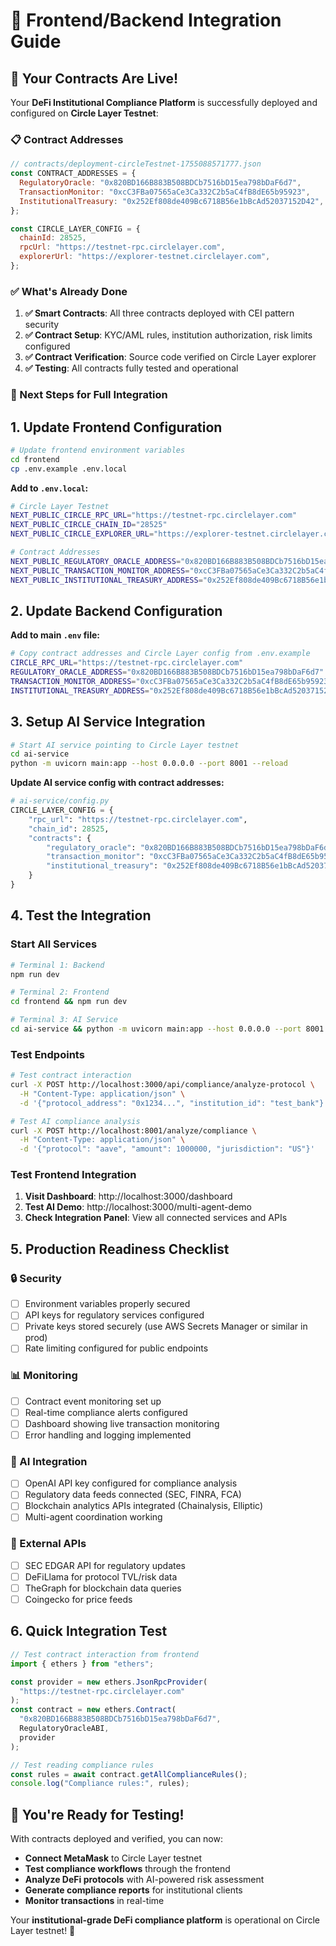 # 🔗 Frontend/Backend Integration Guide

## 🚀 Your Contracts Are Live!

Your **DeFi Institutional Compliance Platform** is successfully deployed and configured on **Circle Layer Testnet**:

### 📋 Contract Addresses

```javascript
// contracts/deployment-circleTestnet-1755088571777.json
const CONTRACT_ADDRESSES = {
  RegulatoryOracle: "0x820BD166B883B508BDCb7516bD15ea798bDaF6d7",
  TransactionMonitor: "0xcC3FBa07565aCe3Ca332C2b5aC4fB8dE65b95923",
  InstitutionalTreasury: "0x252Ef808de409Bc6718B56e1bBcAd52037152D42",
};

const CIRCLE_LAYER_CONFIG = {
  chainId: 28525,
  rpcUrl: "https://testnet-rpc.circlelayer.com",
  explorerUrl: "https://explorer-testnet.circlelayer.com",
};
```

### ✅ What's Already Done

1. **✅ Smart Contracts**: All three contracts deployed with CEI pattern security
2. **✅ Contract Setup**: KYC/AML rules, institution authorization, risk limits configured
3. **✅ Contract Verification**: Source code verified on Circle Layer explorer
4. **✅ Testing**: All contracts fully tested and operational

### 🔧 Next Steps for Full Integration

## 1. Update Frontend Configuration

```bash
# Update frontend environment variables
cd frontend
cp .env.example .env.local
```

**Add to `.env.local`:**

```bash
# Circle Layer Testnet
NEXT_PUBLIC_CIRCLE_RPC_URL="https://testnet-rpc.circlelayer.com"
NEXT_PUBLIC_CIRCLE_CHAIN_ID="28525"
NEXT_PUBLIC_CIRCLE_EXPLORER_URL="https://explorer-testnet.circlelayer.com"

# Contract Addresses
NEXT_PUBLIC_REGULATORY_ORACLE_ADDRESS="0x820BD166B883B508BDCb7516bD15ea798bDaF6d7"
NEXT_PUBLIC_TRANSACTION_MONITOR_ADDRESS="0xcC3FBa07565aCe3Ca332C2b5aC4fB8dE65b95923"
NEXT_PUBLIC_INSTITUTIONAL_TREASURY_ADDRESS="0x252Ef808de409Bc6718B56e1bBcAd52037152D42"
```

## 2. Update Backend Configuration

**Add to main `.env` file:**

```bash
# Copy contract addresses and Circle Layer config from .env.example
CIRCLE_RPC_URL="https://testnet-rpc.circlelayer.com"
REGULATORY_ORACLE_ADDRESS="0x820BD166B883B508BDCb7516bD15ea798bDaF6d7"
TRANSACTION_MONITOR_ADDRESS="0xcC3FBa07565aCe3Ca332C2b5aC4fB8dE65b95923"
INSTITUTIONAL_TREASURY_ADDRESS="0x252Ef808de409Bc6718B56e1bBcAd52037152D42"
```

## 3. Setup AI Service Integration

```bash
# Start AI service pointing to Circle Layer testnet
cd ai-service
python -m uvicorn main:app --host 0.0.0.0 --port 8001 --reload
```

**Update AI service config with contract addresses:**

```python
# ai-service/config.py
CIRCLE_LAYER_CONFIG = {
    "rpc_url": "https://testnet-rpc.circlelayer.com",
    "chain_id": 28525,
    "contracts": {
        "regulatory_oracle": "0x820BD166B883B508BDCb7516bD15ea798bDaF6d7",
        "transaction_monitor": "0xcC3FBa07565aCe3Ca332C2b5aC4fB8dE65b95923",
        "institutional_treasury": "0x252Ef808de409Bc6718B56e1bBcAd52037152D42"
    }
}
```

## 4. Test the Integration

### Start All Services

```bash
# Terminal 1: Backend
npm run dev

# Terminal 2: Frontend
cd frontend && npm run dev

# Terminal 3: AI Service
cd ai-service && python -m uvicorn main:app --host 0.0.0.0 --port 8001 --reload
```

### Test Endpoints

```bash
# Test contract interaction
curl -X POST http://localhost:3000/api/compliance/analyze-protocol \
  -H "Content-Type: application/json" \
  -d '{"protocol_address": "0x1234...", "institution_id": "test_bank"}'

# Test AI compliance analysis
curl -X POST http://localhost:8001/analyze/compliance \
  -H "Content-Type: application/json" \
  -d '{"protocol": "aave", "amount": 1000000, "jurisdiction": "US"}'
```

### Test Frontend Integration

1. **Visit Dashboard**: http://localhost:3000/dashboard
2. **Test AI Demo**: http://localhost:3000/multi-agent-demo
3. **Check Integration Panel**: View all connected services and APIs

## 5. Production Readiness Checklist

### 🔒 Security

- [ ] Environment variables properly secured
- [ ] API keys for regulatory services configured
- [ ] Private keys stored securely (use AWS Secrets Manager or similar in prod)
- [ ] Rate limiting configured for public endpoints

### 📊 Monitoring

- [ ] Contract event monitoring set up
- [ ] Real-time compliance alerts configured
- [ ] Dashboard showing live transaction monitoring
- [ ] Error handling and logging implemented

### 🤖 AI Integration

- [ ] OpenAI API key configured for compliance analysis
- [ ] Regulatory data feeds connected (SEC, FINRA, FCA)
- [ ] Blockchain analytics APIs integrated (Chainalysis, Elliptic)
- [ ] Multi-agent coordination working

### 🔗 External APIs

- [ ] SEC EDGAR API for regulatory updates
- [ ] DeFiLlama for protocol TVL/risk data
- [ ] TheGraph for blockchain data queries
- [ ] Coingecko for price feeds

## 6. Quick Integration Test

```javascript
// Test contract interaction from frontend
import { ethers } from "ethers";

const provider = new ethers.JsonRpcProvider(
  "https://testnet-rpc.circlelayer.com"
);
const contract = new ethers.Contract(
  "0x820BD166B883B508BDCb7516bD15ea798bDaF6d7",
  RegulatoryOracleABI,
  provider
);

// Test reading compliance rules
const rules = await contract.getAllComplianceRules();
console.log("Compliance rules:", rules);
```

## 🎯 You're Ready for Testing!

With contracts deployed and verified, you can now:

- **Connect MetaMask** to Circle Layer testnet
- **Test compliance workflows** through the frontend
- **Analyze DeFi protocols** with AI-powered risk assessment
- **Generate compliance reports** for institutional clients
- **Monitor transactions** in real-time

Your **institutional-grade DeFi compliance platform** is operational on Circle Layer testnet! 🚀
